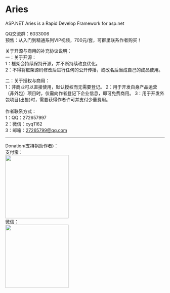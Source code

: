 # Aries
ASP.NET Aries is a Rapid Develop Framework for asp.net

QQ交流群：6033006<br />
预售：从入门到精通系列VIP视频，700元/套，可群里联系作者购买！<br />

关于开源与商用的补充协议说明：<br />
一：关于开源：<br />
1：框架会持续保持开源，并不断持续改良优化。<br />
2：不得将框架源码修改后进行任何的公开传播，或改名后当成自己的成品使用。<br />

二：关于授权与商用：<br />
1：非商业可以直接使用，默认授权而无需要登记。
2：用于开发自身产品运营（非外包）项目时，仅需向作者登记下企业信息，即可免费商用。
3：用于开发外包项目(出售)时，需要获得作者许可并支付少量费用。<br />
<br />
作者联系方式：<br />
1：QQ：272657997<br />
2：微信：cyq1162<br />
3：邮箱：27265799@qq.com<br />


<hr />
Donation(支持捐助作者)：<br />
支付宝：<br />
<img src="http://images.cnblogs.com/cnblogs_com/cyq1162/828949/o_2.jpg" width="200" height="200" /><br />
微信：<br />
<img src="http://images.cnblogs.com/cnblogs_com/cyq1162/828949/o_1.jpg" width="200" height="200"  />

